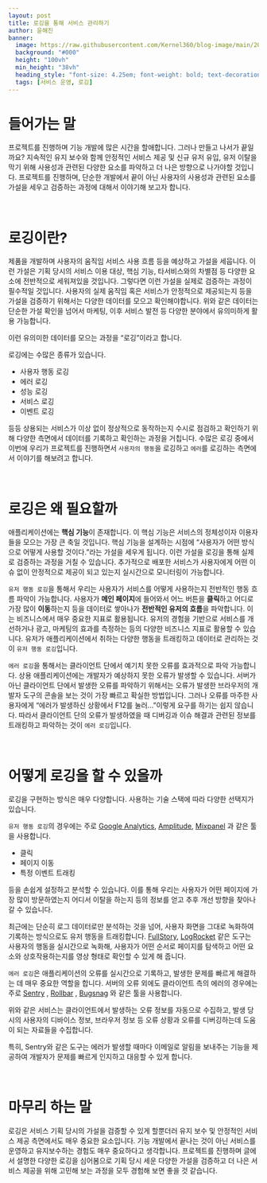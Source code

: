 ```yaml
---
layout: post
title: 로깅을 통해 서비스 관리하기
author: 윤해진
banner:
  image: https://raw.githubusercontent.com/Kernel360/blog-image/main/2024/0223/spring-batch-tutorial.jpeg
  background: "#000"
  height: "100vh"
  min_height: "38vh"
  heading_style: "font-size: 4.25em; font-weight: bold; text-decoration: underline"
  tags: [서비스 운영, 로깅]
---
```


# 들어가는 말

프로젝트를 진행하며 기능 개발에 많은 시간을 할애합니다. 그러나 만들고 나서가 끝일까요? 지속적인 유지 보수와 함께 안정적인 서비스 제공 및 신규 유저 유입, 유저 이탈을 막기 위해 사용성과 관련된 다양한 요소를 파악하고 더 나은 방향으로 나가야할 것입니다. 프로젝트를 진행하며, 단순한 개발에서 끝이 아닌 사용자의 사용성과 관련된 요소를 가설을 세우고 검증하는 과정에 대해서 이야기해 보고자 합니다.

<br/>

# 로깅이란?

제품을 개발하며 사용자의 움직임 서비스 사용 흐름 등을 예상하고 가설을 세웁니다. 이런 가설은 기획 당시의 서비스 이용 대상, 핵심 기능, 타서비스와의 차별점 등 다양한 요소에 전반적으로 세워져있을 것입니다. 그렇다면 이런 가설을 실제로 검증하는 과정이 필수적일 것입니다. 사용자의 실제 움직임 혹은 서비스가 안정적으로 제공되는지 등을 가설을 검증하기 위해서는 다양한 데이터를 모으고 확인해야합니다. 위와 같은 데이터는 단순한 가설 확인을 넘어서 마케팅, 이후 서비스 발전 등 다양한 분야에서 유의미하게 활용 가능합니다.

이런 유의미한 데이터를 모으는 과정을 “로깅”이라고 합니다.

로깅에는 수많은 종류가 있습니다.

- 사용자 행동 로깅
- 에러 로깅
- 성능 로깅
- 서비스 로깅
- 이벤트 로깅

등등 상용되는 서비스가 이상 없이 정상적으로 동작하는지 수시로 점검하고 확인하기 위해 다양한 측면에서 데이터를 기록하고 확인하는 과정을 거칩니다. 수많은 로깅 중에서 이번에 우리가 프로젝트를 진행하면서 `사용자의 행동`을 로깅하고 `에러`를 로깅하는 측면에서 이야기를 해보려고 합니다.

<br/>

# 로깅은 왜 필요할까

애플리케이션에는 **핵심 기능**이 존재합니다. 이 핵심 기능은 서비스의 정체성이자 이용자들을 모으는 가장 큰 축일 것입니다. 핵심 기능을 설계하는 시점에 “사용자가 어떤 방식으로 어떻게 사용할 것이다.”라는 가설을 세우게 됩니다. 이런 가설을 로깅을 통해 실제로 검증하는 과정을 거칠 수 있습니다. 추가적으로 배포한 서비스가 사용자에게 어떤 이슈 없이 안정적으로 제공이 되고 있는지 실시간으로 모니터링이 가능합니다.

`유저 행동 로깅`을 통해서 우리는 사용자가 서비스를 어떻게 사용하는지 전반적인 행동 흐름 파악이 가능합니다. 사용자가 **메인 페이지**에 들어와서 어느 버튼을 **클릭**하고 어디로 가장 많이 **이동**하는지 등을 데이터로 쌓아나가 **전반적인 유저의 흐름**을 파악합니다. 이는 비즈니스에서 매우 중요한 지표로 활용됩니다. 유저의 경험을 기반으로 서비스를 개선하거나 광고, 마케팅의 효과를 측정하는 등의 다양한 비즈니스 지표로 활용할 수 있습니다. 유저가 애플리케이션에서 취하는 다양한 행동을 트래킹하고 데이터로 관리하는 것이 `유저 행동 로깅`입니다.

`에러 로깅`을 통해서는 클라이언트 단에서 예기치 못한 오류를 효과적으로 파악 가능합니다. 상용 애플리케이션에는 개발자가 예상하지 못한 오류가 발생할 수 있습니다. 서버가 아닌 클라이언트 단에서 발생한 오류를 파악하기 위해서는 오류가 발생한 브라우저의 개발자 도구의 콘솔을 보는 것이 가장 빠르고 확실한 방법입니다. 그러나 오류를 마주한 사용자에게 “에러가 발생하신 상황에서 F12를 눌러…”이렇게 요구를 하기는 쉽지 않습니다. 따라서 클라이언트 단의 오류가 발생하였을 때 디버깅과 이슈 해결과 관련된 정보를 트래킹하고 파악하는 것이 `에러 로깅`입니다.

<br/>

# 어떻게 로깅을 할 수 있을까

로깅을 구현하는 방식은 매우 다양합니다. 사용하는 기술 스택에 따라 다양한 선택지가 있습니다.

`유저 행동 로깅`의 경우에는 주로 [Google Analytics](https://developers.google.com/analytics?hl=ko), [Amplitude](https://amplitude.com/), [Mixpanel](https://mixpanel.com/contact-us/ps-sem-demo-request-apac?utm_source=google&utm_medium=cpc&utm_campaign=APAC-Korea-Brand-Search-EN-Exact-All-Devices&utm_content=Mixpanel-Exact&utm_ad=708060443734&utm_term=mixpanel&matchtype=b&campaign_id=21535059339&ad_id=708060443734&gclid=Cj0KCQiAire5BhCNARIsAM53K1hT6aQ07IvwD_PRMyaKUe4Vj2GpN4JenKHRSOzOdlHcHpDSU8yLbIsaArjHEALw_wcB&gad_source=1) 과 같은 툴을 사용합니다.

- 클릭
- 페이지 이동
- 특정 이벤트 트래킹

등을 손쉽게 설정하고 분석할 수 있습니다. 이를 통해 우리는 사용자가 어떤 페이지에 가장 많이 방문하였는지 어디서 이탈을 하는지 등의 정보를 얻고 추후 개선 방향을 찾아나갈 수 있습니다.

최근에는 단순히 로그 데이터로만 분석하는 것을 넘어, 사용자 화면을 그대로 녹화하여 기록하는 방식으로도 유저 행동을 트래킹합니다. [FullStory](https://www.fullstory.com/), [LogRocket](https://logrocket.com/) 같은 도구는 사용자의 행동을 실시간으로 녹화해, 사용자가 어떤 순서로 페이지를 탐색하고 어떤 요소와 상호작용하는지를 영상 형태로 확인할 수 있게 해 줍니다.

`에러 로깅`은 애플리케이션의 오류를 실시간으로 기록하고, 발생한 문제를 빠르게 해결하는 데 매우 중요한 역할을 합니다. 서버의 오류 외에도 클라이언트 측의 에러의 경우에는 주로 [Sentry](https://sentry.io/welcome/?utm_source=google&utm_medium=cpc&utm_id=%7B21427619193%7D&utm_campaign=Google_Search_Brand_SentryKW_APAC_Alpha&utm_content=g&utm_term=sentry&gad_source=1&gclid=Cj0KCQiAire5BhCNARIsAM53K1jJfl1IuQsTzjrJNtqSZ8SzGG3VjCCdcWbSN-uYhkSt8SG811xJ2icaAvr0EALw_wcB) , [Rollbar](https://rollbar.com/) , [Bugsnag](https://www.bugsnag.com/?utm_source=aw&utm_medium=ppcg&utm_campaign=SEM_Bugsnag_PR_APAC_ENG_EXT_Prospecting&utm_term=bugsnag&utm_content=700967338246&campaignid=21334626909&adgroupid=166052154874&adid=700967338246&gad_source=1&gclid=Cj0KCQiAire5BhCNARIsAM53K1jv_w0tXGdO2xuhf4SHJO_lPuToSWEOJ5Fs3GYTa_O6s3j4bMBnV20aAnlvEALw_wcB&gclsrc=aw.ds) 와 같은 툴을 사용합니다.

위와 같은 서비스는 클라이언트에서 발생하는 오류 정보를 자동으로 수집하고, 발생 당시의 사용자의 디바이스 정보, 브라우저 정보 등 오류 상황과 오류를 디버깅하는데 도움이 되는 자료들을 수집합니다.

특히, Sentry와 같은 도구는 에러가 발생할 때마다 이메일로 알림을 보내주는 기능을 제공하여 개발자가 문제를 빠르게 인지하고 대응할 수 있게 합니다.

<br/>

# 마무리 하는 말

로깅은 서비스 기획 당시의 가설을 검증할 수 있게 할뿐더러 유지 보수 및 안정적인 서비스 제공 측면에서도 매우 중요한 요소입니다. 기능 개발에서 끝나는 것이 아닌 서비스를 운영하고 유지보수하는 경험도 매우 중요하다고 생각합니다. 프로젝트를 진행하며 글에서 설명한 다양한 로깅을 심어봄으로 기획 당시 세운 다양한 가설을 검증하고 더 나은 서비스 제공을 위해 고민해 보는 과정을 모두 경험해 보면 좋을 것 같습니다.

<br/>
